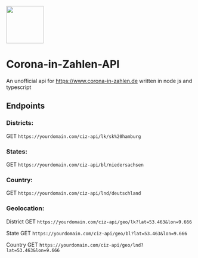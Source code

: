 <img src="https://www.corona-in-zahlen.de/static/apple-touch-icon.png" width="100px"></img>
# Corona-in-Zahlen-API
An unofficial api for https://www.corona-in-zahlen.de written in node js and typescript
## Endpoints
### Districts:
GET `https://yourdomain.com/ciz-api/lk/sk%20hamburg`
### States:
GET `https://yourdomain.com/ciz-api/bl/niedersachsen`
### Country:
GET `https://yourdomain.com/ciz-api/lnd/deutschland`
### Geolocation:
District
GET `https://yourdomain.com/ciz-api/geo/lk?lat=53.463&lon=9.666`

State
GET `https://yourdomain.com/ciz-api/geo/bl?lat=53.463&lon=9.666`

Country
GET `https://yourdomain.com/ciz-api/geo/lnd?lat=53.463&lon=9.666`
